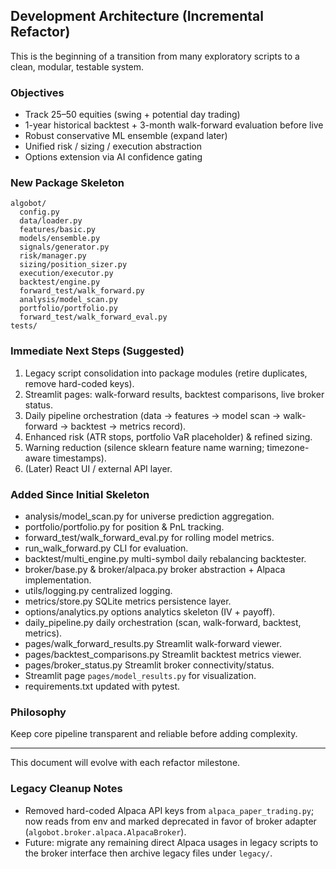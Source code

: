 ## Development Architecture (Incremental Refactor)

This is the beginning of a transition from many exploratory scripts to a
clean, modular, testable system.

### Objectives
- Track 25–50 equities (swing + potential day trading)
- 1-year historical backtest + 3-month walk-forward evaluation before live
- Robust conservative ML ensemble (expand later)
- Unified risk / sizing / execution abstraction
- Options extension via AI confidence gating

### New Package Skeleton
```
algobot/
  config.py
  data/loader.py
  features/basic.py
  models/ensemble.py
  signals/generator.py
  risk/manager.py
  sizing/position_sizer.py
  execution/executor.py
  backtest/engine.py
  forward_test/walk_forward.py
  analysis/model_scan.py
  portfolio/portfolio.py
  forward_test/walk_forward_eval.py
tests/
```

### Immediate Next Steps (Suggested)
1. Legacy script consolidation into package modules (retire duplicates, remove hard-coded keys).
2. Streamlit pages: walk-forward results, backtest comparisons, live broker status.
3. Daily pipeline orchestration (data -> features -> model scan -> walk-forward -> backtest -> metrics record).
4. Enhanced risk (ATR stops, portfolio VaR placeholder) & refined sizing.
5. Warning reduction (silence sklearn feature name warning; timezone-aware timestamps).
6. (Later) React UI / external API layer.

### Added Since Initial Skeleton
- analysis/model_scan.py for universe prediction aggregation.
- portfolio/portfolio.py for position & PnL tracking.
- forward_test/walk_forward_eval.py for rolling model metrics.
- run_walk_forward.py CLI for evaluation.
- backtest/multi_engine.py multi-symbol daily rebalancing backtester.
- broker/base.py & broker/alpaca.py broker abstraction + Alpaca implementation.
- utils/logging.py centralized logging.
- metrics/store.py SQLite metrics persistence layer.
- options/analytics.py options analytics skeleton (IV + payoff).
 - daily_pipeline.py daily orchestration (scan, walk-forward, backtest, metrics).
 - pages/walk_forward_results.py Streamlit walk-forward viewer.
 - pages/backtest_comparisons.py Streamlit backtest metrics viewer.
 - pages/broker_status.py Streamlit broker connectivity/status.
- Streamlit page `pages/model_results.py` for visualization.
- requirements.txt updated with pytest.

### Philosophy
Keep core pipeline transparent and reliable before adding complexity.

---
This document will evolve with each refactor milestone.

### Legacy Cleanup Notes
- Removed hard-coded Alpaca API keys from `alpaca_paper_trading.py`; now reads from env and marked deprecated in favor of broker adapter (`algobot.broker.alpaca.AlpacaBroker`).
- Future: migrate any remaining direct Alpaca usages in legacy scripts to the broker interface then archive legacy files under `legacy/`.
